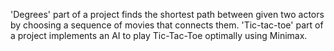 'Degrees' part of a project finds the shortest path between given two actors by choosing a sequence of movies that connects them.
'Tic-tac-toe' part of a project implements an AI to play Tic-Tac-Toe optimally using Minimax.
